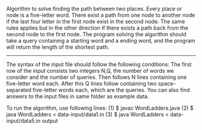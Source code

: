 Algorithm to solve finding the path between two places. Every place or node is a five-letter word. There exist a path from one node to another node if the last four letter in the first node exist in the second node. The same rules applies but in the other direction if there exists a path back from the second node to the first node. The program solving the algorithm should take a query containing a starting word and a ending word, and the program will return the length of the shortest path. 

---------------------------------------------------------------------------------------------------------------------------------------------

The syntax of the input file should follow the following conditions: The first row of the input consists two integers N,Q, the number of words we consider and the number of queries. Then follows N lines containing one five-letter word each. After this Q lines follow containing two space-separated five-letter words each, which are the queries. You can also find answers to the input files in same folder as example data.

To run the algorithm, use following lines:
(1) $ javac WordLadders.java
(2) $ java WordLadders < data-input/data1.in
(3) $ java WordLadders < data-input/data5.in output

